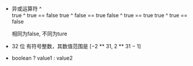 - 异或运算符 ^     
        true ^ true == false
        true ^ false == true
        false ^ true == true
        true ^ true == false
    
    相同为false, 不同为ture



-  32 位 有符号整数，其数值范围是 [−2 ** 31,  2 ** 31 − 1] 


- boolean ? value1 : value2